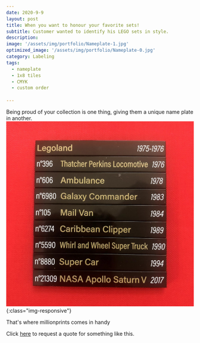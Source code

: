 ```yaml
---
date: 2020-9-9
layout: post
title: When you want to honour your favorite sets!
subtitle: Customer wanted to identify his LEGO sets in style.
description: 
image: '/assets/img/portfolio/Nameplate-1.jpg'
optimized_image: '/assets/img/portfolio/Nameplate-0.jpg'
category: Labeling
tags:
  - nameplate
  - 1x8 tiles
  - CMYK
  - custom order
 
---
```


Being proud of your collection is one thing, giving them a unique name plate in another.
![otherview](/assets/img/portfolio/Nameplate-2.jpg){:class="img-responsive"}

That's where millionprints comes in handy

Click [here](https://millionprints.com/contact/) to request a quote for something like this.